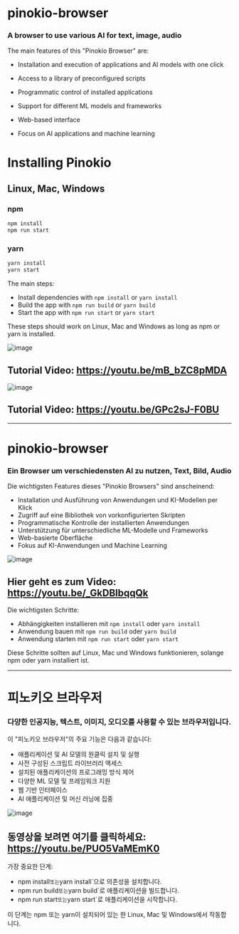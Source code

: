 # pinokio-browser 

### A browser to use various AI for text, image, audio

The main features of this "Pinokio Browser" are:

- Installation and execution of applications and AI models with one click

- Access to a library of preconfigured scripts

- Programmatic control of installed applications

- Support for different ML models and frameworks 

- Web-based interface

- Focus on AI applications and machine learning


# Installing Pinokio 

## Linux, Mac, Windows

### npm

```bash
npm install
npm run start
```

### yarn

```bash  
yarn install
yarn start
```

The main steps:

- Install dependencies with `npm install` or `yarn install`
- Build the app with `npm run build` or `yarn build`
- Start the app with `npm run start` or `yarn start`

These steps should work on Linux, Mac and Windows as long as npm or yarn is installed.


![image](https://github.com/ogerly/pinokio-browser/assets/1324583/50c2bcce-d25f-44bf-a6d9-d13e0cd80a83)
## Tutorial Video: https://youtu.be/mB_bZC8pMDA


![image](https://github.com/ogerly/pinokio-browser/assets/1324583/0db56fb4-bb95-40ba-9a3d-e3773bd9e8a0)
## Tutorial Video: https://youtu.be/GPc2sJ-F0BU
 

________

# pinokio-browser
### Ein Browser um verschiedensten AI zu nutzen, Text, Bild, Audio

Die wichtigsten Features dieses "Pinokio Browsers" sind anscheinend:

- Installation und Ausführung von Anwendungen und KI-Modellen per Klick
- Zugriff auf eine Bibliothek von vorkonfigurierten Skripten
- Programmatische Kontrolle der installierten Anwendungen
- Unterstützung für unterschiedliche ML-Modelle und Frameworks
- Web-basierte Oberfläche
- Fokus auf KI-Anwendungen und Machine Learning


![image](https://github.com/ogerly/pinokio-browser/assets/1324583/3fcfc0e1-cb4e-4273-8a56-ab221a559348)

## Hier geht es zum Video: https://youtu.be/_GkDBlbqqQk

Die wichtigsten Schritte:

- Abhängigkeiten installieren mit `npm install` oder `yarn install`
- Anwendung bauen mit `npm run build` oder `yarn build`
- Anwendung starten mit `npm run start` oder `yarn start`

Diese Schritte sollten auf Linux, Mac und Windows funktionieren, solange npm oder yarn installiert ist.


_______

# 피노키오 브라우저
### 다양한 인공지능, 텍스트, 이미지, 오디오를 사용할 수 있는 브라우저입니다.

이 "피노키오 브라우저"의 주요 기능은 다음과 같습니다:

- 애플리케이션 및 AI 모델의 원클릭 설치 및 실행
- 사전 구성된 스크립트 라이브러리 액세스
- 설치된 애플리케이션의 프로그래밍 방식 제어
- 다양한 ML 모델 및 프레임워크 지원
- 웹 기반 인터페이스
- AI 애플리케이션 및 머신 러닝에 집중


![image](https://github.com/ogerly/pinokio-browser/assets/1324583/8b29551a-ec5a-44f6-9d33-9757877a6555)

## 동영상을 보려면 여기를 클릭하세요: https://youtu.be/PUO5VaMEmK0

가장 중요한 단계:

- npm install` 또는 `yarn install`으로 의존성을 설치합니다.
- npm run build` 또는 `yarn build`로 애플리케이션을 빌드합니다.
- npm run start` 또는 `yarn start`로 애플리케이션을 시작합니다.

이 단계는 npm 또는 yarn이 설치되어 있는 한 Linux, Mac 및 Windows에서 작동합니다.
